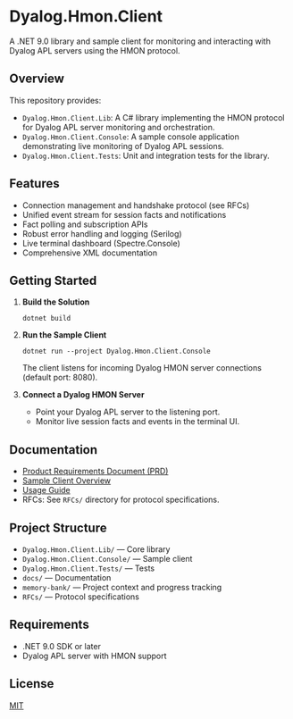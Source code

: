 # Dyalog.Hmon.Client

A .NET 9.0 library and sample client for monitoring and interacting with Dyalog APL servers using the HMON protocol.

## Overview

This repository provides:
- `Dyalog.Hmon.Client.Lib`: A C# library implementing the HMON protocol for Dyalog APL server monitoring and orchestration.
- `Dyalog.Hmon.Client.Console`: A sample console application demonstrating live monitoring of Dyalog APL sessions.
- `Dyalog.Hmon.Client.Tests`: Unit and integration tests for the library.

## Features

- Connection management and handshake protocol (see RFCs)
- Unified event stream for session facts and notifications
- Fact polling and subscription APIs
- Robust error handling and logging (Serilog)
- Live terminal dashboard (Spectre.Console)
- Comprehensive XML documentation

## Getting Started

1. **Build the Solution**
   ```
   dotnet build
   ```

2. **Run the Sample Client**
   ```
   dotnet run --project Dyalog.Hmon.Client.Console
   ```
   The client listens for incoming Dyalog HMON server connections (default port: 8080).

3. **Connect a Dyalog HMON Server**
   - Point your Dyalog APL server to the listening port.
   - Monitor live session facts and events in the terminal UI.

## Documentation

- [Product Requirements Document (PRD)](docs/hmonclient-prd.md)
- [Sample Client Overview](docs/sample-client.md)
- [Usage Guide](docs/hmon-usage-guide.md)
- RFCs: See `RFCs/` directory for protocol specifications.

## Project Structure

- `Dyalog.Hmon.Client.Lib/` — Core library
- `Dyalog.Hmon.Client.Console/` — Sample client
- `Dyalog.Hmon.Client.Tests/` — Tests
- `docs/` — Documentation
- `memory-bank/` — Project context and progress tracking
- `RFCs/` — Protocol specifications

## Requirements

- .NET 9.0 SDK or later
- Dyalog APL server with HMON support

## License

[MIT](LICENSE)
